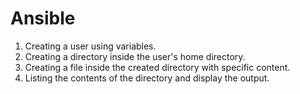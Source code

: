# Ansible                                                                                                
1. Creating a user using variables.
2. Creating a directory inside the user's home directory.
3. Creating a file inside the created directory with specific content.
4. Listing the contents of the directory and display the output.
